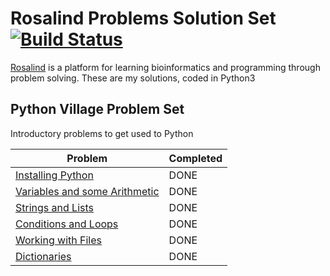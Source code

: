 # Rosalind Problems Solution Set [![Build Status](https://travis-ci.org/ackellyb/Bioinfo.svg?branch=master)](https://travis-ci.org/ackellyb/Bioinfo)
[Rosalind](www.rosalind.info) is a platform for learning bioinformatics and programming through problem solving. These are my solutions, coded in Python3
## Python Village Problem Set
Introductory problems to get used to Python

| Problem | Completed |
| --- | --- |
| [Installing Python](http://rosalind.info/problems/ini1/) | DONE |
| [Variables and some Arithmetic](http://rosalind.info/problems/ini2/) | DONE |
| [Strings and Lists](http://rosalind.info/problems/ini3/) | DONE |
| [Conditions and Loops](http://rosalind.info/problems/ini4/) | DONE |
| [Working with Files](http://rosalind.info/problems/ini5/) | DONE |
| [Dictionaries](http://rosalind.info/problems/ini6/) | DONE |
